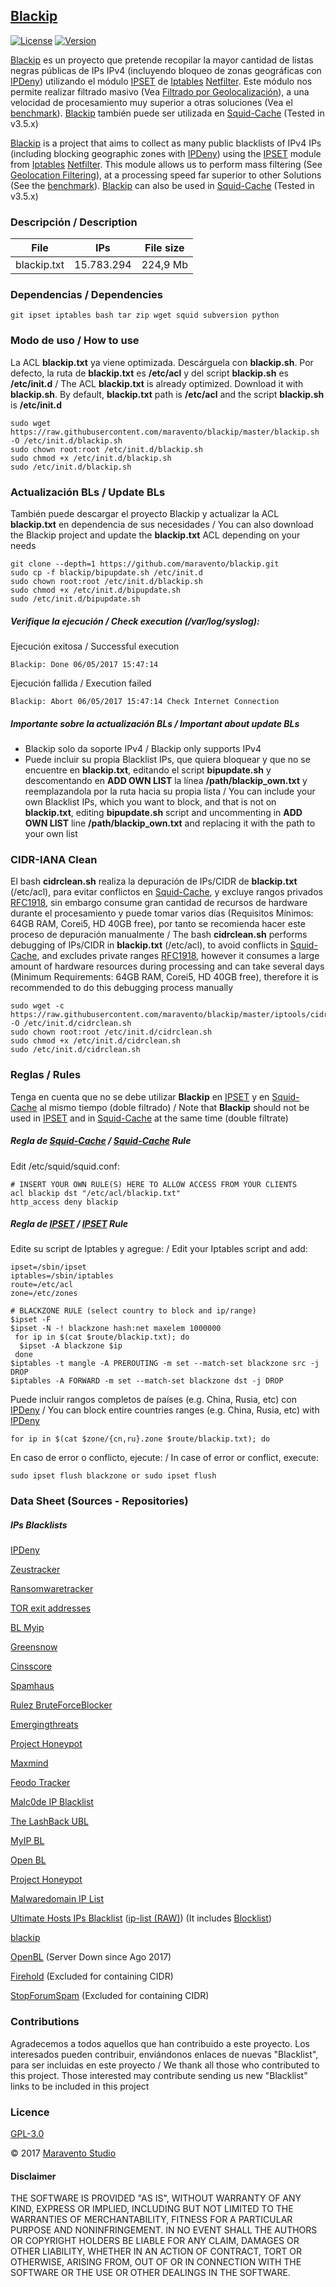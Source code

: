 ## [Blackip](http://www.maravento.com/p/blackip.html)

[![License](https://img.shields.io/badge/License-GPLv3-blue.svg)](https://www.gnu.org/licenses/gpl.txt)
[![Version](https://img.shields.io/badge/Development-ALPHA-blue.svg)](https://img.shields.io/badge/Development-ALPHA-blue.svg)

[Blackip](http://www.maravento.com/p/blackip.html) es un proyecto que pretende recopilar la mayor cantidad de listas negras públicas de IPs IPv4 (incluyendo bloqueo de zonas geográficas con [IPDeny](http://www.ipdeny.com/ipblocks/)) utilizando el módulo [IPSET](http://ipset.netfilter.org/) de [Iptables](http://www.netfilter.org/documentation/HOWTO/es/packet-filtering-HOWTO-7.html) [Netfilter](http://www.netfilter.org/). Este módulo nos permite realizar filtrado masivo (Vea [Filtrado por Geolocalización](http://www.maravento.com/2015/08/filtrado-por-geolocalizacion-ii.html)), a una velocidad de procesamiento muy superior a otras soluciones (Vea el [benchmark](https://web.archive.org/web/20161014210553/http://daemonkeeper.net/781/mass-blocking-ip-addresses-with-ipset/)). [Blackip](http://www.maravento.com/p/blackip.html) también puede ser utilizada en [Squid-Cache](http://www.squid-cache.org/) (Tested in v3.5.x)

[Blackip](http://www.maravento.com/p/blackip.html) is a project that aims to collect as many public blacklists of IPv4 IPs (including blocking geographic zones with [IPDeny](http://www.ipdeny.com/ipblocks/)) using the [IPSET](http://ipset.netfilter.org/) module from [Iptables](http://www.netfilter.org/documentation/HOWTO/es/packet-filtering-HOWTO-7.html) [Netfilter](http://www.netfilter.org/). This module allows us to perform mass filtering (See [Geolocation Filtering](http://www.maravento.com/2015/08/filtrado-por-geolocalizacion-ii.html)), at a processing speed far superior to other Solutions (See the [benchmark](https://web.archive.org/web/20161014210553/http://daemonkeeper.net/781/mass-blocking-ip-addresses-with-ipset/)). [Blackip](http://www.maravento.com/p/blackip.html) can also be used in [Squid-Cache](http://www.squid-cache.org/) (Tested in v3.5.x)

### Descripción / Description

|File|IPs|File size|
|----|---|---------|
|blackip.txt|15.783.294|224,9 Mb|

### Dependencias / Dependencies

```
git ipset iptables bash tar zip wget squid subversion python
```
### Modo de uso / How to use

La ACL **blackip.txt** ya viene optimizada. Descárguela con **blackip.sh**. Por defecto, la ruta de **blackip.txt** es **/etc/acl** y del script **blackip.sh** es **/etc/init.d** / The ACL **blackip.txt** is already optimized. Download it with **blackip.sh**. By default, **blackip.txt** path is **/etc/acl** and the script **blackip.sh** is **/etc/init.d**

```
sudo wget https://raw.githubusercontent.com/maravento/blackip/master/blackip.sh -O /etc/init.d/blackip.sh
sudo chown root:root /etc/init.d/blackip.sh
sudo chmod +x /etc/init.d/blackip.sh
sudo /etc/init.d/blackip.sh
```
### Actualización BLs / Update BLs

También puede descargar el proyecto Blackip y actualizar la ACL **blackip.txt** en dependencia de sus necesidades / You can also download the Blackip project and update the **blackip.txt** ACL depending on your needs

```
git clone --depth=1 https://github.com/maravento/blackip.git
sudo cp -f blackip/bipupdate.sh /etc/init.d
sudo chown root:root /etc/init.d/blackip.sh
sudo chmod +x /etc/init.d/bipupdate.sh
sudo /etc/init.d/bipupdate.sh
```
##### Verifique la ejecución / Check execution (/var/log/syslog):

Ejecución exitosa / Successful execution
```
Blackip: Done 06/05/2017 15:47:14
```
Ejecución fallida / Execution failed

```
Blackip: Abort 06/05/2017 15:47:14 Check Internet Connection
```

##### Importante sobre la actualización BLs / Important about update BLs

- Blackip solo da soporte IPv4 / Blackip only supports IPv4
- Puede incluir su propia Blacklist IPs, que quiera bloquear y que no se encuentre en **blackip.txt**, editando el script **bipupdate.sh** y descomentando en **ADD OWN LIST** la línea **/path/blackip_own.txt** y reemplazandola por la ruta hacia su propia lista / You can include your own Blacklist IPs, which you want to block, and that is not on **blackip.txt**, editing **bipupdate.sh** script and uncommenting in **ADD OWN LIST** line **/path/blackip_own.txt** and replacing it with the path to your own list

### CIDR-IANA Clean

El bash **cidrclean.sh** realiza la depuración de IPs/CIDR de **blackip.txt** (/etc/acl), para evitar conflictos en [Squid-Cache](http://www.squid-cache.org/), y excluye rangos privados [RFC1918](https://es.wikipedia.org/wiki/Red_privada), sin embargo consume gran cantidad de recursos de hardware durante el procesamiento y puede tomar varios días (Requisitos Mínimos: 64GB RAM, Corei5, HD 40GB free), por tanto se recomienda hacer este proceso de depuración manualmente / The bash **cidrclean.sh** performs debugging of IPs/CIDR in **blackip.txt** (/etc/acl), to avoid conflicts in [Squid-Cache](http://www.squid-cache.org/), and excludes private ranges [RFC1918](https://en.wikipedia.org/wiki/Private_network), however it consumes a large amount of hardware resources during processing and can take several days (Minimum Requirements: 64GB RAM, Corei5, HD 40GB free), therefore it is recommended to do this debugging process manually

```
sudo wget -c https://raw.githubusercontent.com/maravento/blackip/master/iptools/cidrclean.sh -O /etc/init.d/cidrclean.sh
sudo chown root:root /etc/init.d/cidrclean.sh
sudo chmod +x /etc/init.d/cidrclean.sh
sudo /etc/init.d/cidrclean.sh
```

### Reglas / Rules

Tenga en cuenta que no se debe utilizar **Blackip** en [IPSET](http://ipset.netfilter.org/) y en [Squid-Cache](http://www.squid-cache.org/) al mismo tiempo (doble filtrado) / Note that **Blackip** should not be used in [IPSET](http://ipset.netfilter.org/) and in [Squid-Cache](http://www.squid-cache.org/) at the same time (double filtrate)

##### Regla de [Squid-Cache](http://www.squid-cache.org/) / [Squid-Cache](http://www.squid-cache.org/) Rule

Edit /etc/squid/squid.conf:
```
# INSERT YOUR OWN RULE(S) HERE TO ALLOW ACCESS FROM YOUR CLIENTS
acl blackip dst "/etc/acl/blackip.txt"
http_access deny blackip
```

##### Regla de [IPSET](http://ipset.netfilter.org/) / [IPSET](http://ipset.netfilter.org/) Rule

Edite su script de Iptables y agregue: / Edit your Iptables script and add:
```
ipset=/sbin/ipset
iptables=/sbin/iptables
route=/etc/acl
zone=/etc/zones

# BLACKZONE RULE (select country to block and ip/range)
$ipset -F
$ipset -N -! blackzone hash:net maxelem 1000000
 for ip in $(cat $route/blackip.txt); do
  $ipset -A blackzone $ip
 done
$iptables -t mangle -A PREROUTING -m set --match-set blackzone src -j DROP
$iptables -A FORWARD -m set --match-set blackzone dst -j DROP
```
Puede incluir rangos completos de países (e.g. China, Rusia, etc) con [IPDeny](http://www.ipdeny.com/ipblocks/) / You can block entire countries ranges (e.g. China, Rusia, etc) with [IPDeny](http://www.ipdeny.com/ipblocks/)
```
for ip in $(cat $zone/{cn,ru}.zone $route/blackip.txt); do
```
En caso de error o conflicto, ejecute: / In case of error or conflict, execute:
```
sudo ipset flush blackzone or sudo ipset flush
```

### Data Sheet (Sources - Repositories)

##### IPs Blacklists

[IPDeny](http://www.ipdeny.com/ipblocks/)

[Zeustracker](https://zeustracker.abuse.ch/blocklist.php?download=badips)

[Ransomwaretracker](https://ransomwaretracker.abuse.ch/downloads/RW_IPBL.txt)

[TOR exit addresses](https://check.torproject.org/exit-addresses)

[BL Myip](https://myip.ms/files/blacklist/general/full_blacklist_database.zip)

[Greensnow](http://blocklist.greensnow.co/greensnow.txt)

[Cinsscore](http://cinsscore.com/list/ci-badguys.txt)

[Spamhaus](https://www.spamhaus.org/drop/drop.lasso)

[Rulez BruteForceBlocker](http://danger.rulez.sk/projects/bruteforceblocker/blist.php)

[Emergingthreats](http://rules.emergingthreats.net/blockrules/compromised-ips.txt)

[Project Honeypot](http://www.projecthoneypot.org/list_of_ips.php)

[Maxmind](https://www.maxmind.com/es/proxy-detection-sample-list)

[Feodo Tracker](https://feodotracker.abuse.ch/blocklist/?download=ipblocklist)

[Malc0de IP Blacklist](http://malc0de.com/bl/IP_Blacklist.txt)

[The LashBack UBL](http://www.unsubscore.com/blacklist.txt)

[MyIP BL](https://myip.ms/files/blacklist/general/latest_blacklist.txt)

[Open BL](http://www.openbl.org/lists/base.txt)

[Project Honeypot](https://www.projecthoneypot.org/list_of_ips.php?t=d&rss=1)

[Malwaredomain IP List](https://www.malwaredomainlist.com/hostslist/ip.txt)

[Ultimate Hosts IPs Blacklist](https://github.com/mitchellkrogza/Ultimate.Hosts.Blacklist) ([ip-list (RAW)](https://hosts.ubuntu101.co.za/ips.list)) (It includes [Blocklist](https://lists.blocklist.de/lists/all.txt))

[blackip](https://github.com/maravento/blackip/raw/master/blackip.tar.gz)

[OpenBL](https://www.openbl.org/lists/base.txt) (Server Down since Ago 2017)

[Firehold](https://raw.githubusercontent.com/firehol/blocklist-ipsets/master/firehol_level1.netset) (Excluded for containing CIDR)

[StopForumSpam](https://www.stopforumspam.com/downloads/toxic_ip_cidr.txt) (Excluded for containing CIDR)

### Contributions

Agradecemos a todos aquellos que han contribuido a este proyecto. Los interesados pueden contribuir, enviándonos enlaces de nuevas "Blacklist", para ser incluidas en este proyecto / We thank all those who contributed to this project. Those interested may contribute sending us new "Blacklist" links to be included in this project

### Licence

[GPL-3.0](https://www.gnu.org/licenses/gpl-3.0.en.html)

© 2017 [Maravento Studio](http://www.maravento.com)

#### Disclaimer

THE SOFTWARE IS PROVIDED "AS IS", WITHOUT WARRANTY OF ANY KIND, EXPRESS OR IMPLIED, INCLUDING BUT NOT LIMITED TO THE WARRANTIES OF MERCHANTABILITY, FITNESS FOR A PARTICULAR PURPOSE AND NONINFRINGEMENT. IN NO EVENT SHALL THE AUTHORS OR COPYRIGHT HOLDERS BE LIABLE FOR ANY CLAIM, DAMAGES OR OTHER LIABILITY, WHETHER IN AN ACTION OF CONTRACT, TORT OR OTHERWISE, ARISING FROM, OUT OF OR IN CONNECTION WITH THE SOFTWARE OR THE USE OR OTHER DEALINGS IN THE SOFTWARE.

